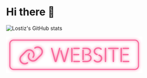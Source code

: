 # Hi there 👋

![Lostiz's GitHub stats](https://github-readme-stats.vercel.app/api?username=Lostiz&theme=moltack&show_icons=true)

[![](/website.svg "Website")](https://s12h.top)
